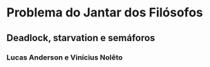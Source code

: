 # Problema do Jantar dos Filósofos
## Deadlock, starvation e semáforos
### Lucas Anderson e Vinícius Nolêto